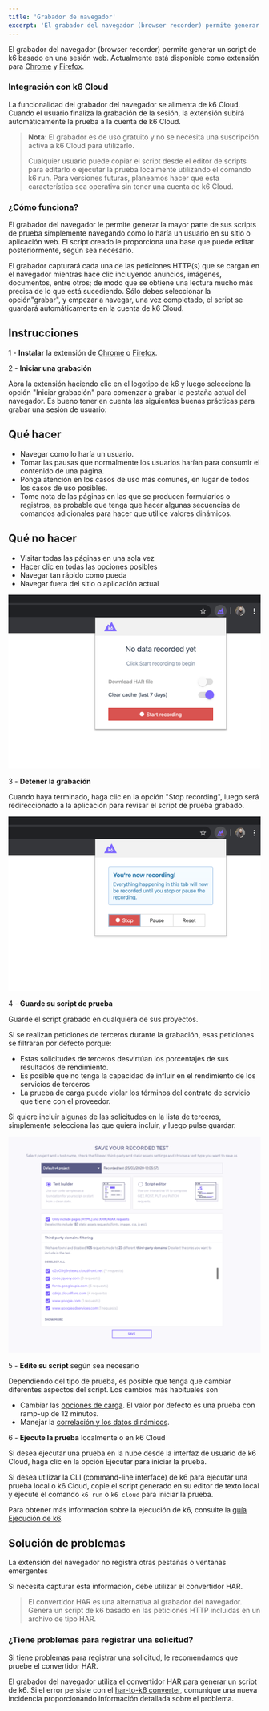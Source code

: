 ```yaml
---
title: 'Grabador de navegador'
excerpt: 'El grabador del navegador (browser recorder) permite generar un script de k6 basado en una sesión web.'
---
```


El grabador del navegador (browser recorder) permite generar un script de k6 basado en una sesión web. Actualmente está disponible como extensión para [Chrome](https://chrome.google.com/webstore/detail/k6-browser-recorder/phjdhndljphphehjpgbmpocddnnmdbda?hl=en) y [Firefox](https://addons.mozilla.org/en-US/firefox/addon/k6-browser-recorder/).

### Integración con k6 Cloud

La funcionalidad del grabador del navegador se alimenta de k6 Cloud. Cuando el usuario finaliza la grabación de la sesión, la extensión subirá automáticamente la prueba a la cuenta de k6 Cloud.

> **Nota**: El grabador es de uso gratuito y no se necesita una suscripción activa a k6 Cloud para utilizarlo.
> 
> Cualquier usuario puede copiar el script desde el editor de scripts para editarlo o ejecutar la prueba localmente utilizando el comando k6 run. Para versiones futuras, planeamos hacer que esta característica sea operativa sin tener una cuenta de k6 Cloud.

### ¿Cómo funciona?

El grabador del navegador le permite generar la mayor parte de sus scripts de prueba simplemente navegando como lo haría un usuario en su sitio o aplicación web. El script creado le proporciona una base que puede editar posteriormente, según sea necesario.

El grabador capturará cada una de las peticiones HTTP(s) que se cargan en el navegador mientras hace clic incluyendo anuncios, imágenes, documentos, entre otros; de modo que se obtiene una lectura mucho más precisa de lo que está sucediendo. Sólo debes seleccionar la opción"grabar", y empezar a navegar, una vez completado, el script se guardará automáticamente en la cuenta de k6 Cloud.

## Instrucciones

1 - **Instalar** la extensión de [Chrome](https://chrome.google.com/webstore/detail/k6-browser-recorder/phjdhndljphphehjpgbmpocddnnmdbda?hl=en) o [Firefox](https://addons.mozilla.org/en-US/firefox/addon/k6-browser-recorder/).

2 - **Iniciar una grabación**

Abra la extensión haciendo clic en el logotipo de k6 y luego seleccione la opción "Iniciar grabación" para comenzar a grabar la pestaña actual del navegador. Es bueno tener en cuenta las siguientes buenas prácticas para grabar una sesión de usuario:

## Qué hacer
- Navegar como lo haría un usuario.
- Tomar las pausas que normalmente los usuarios harían para consumir el contenido de una página.
- Ponga atención en los casos de uso más comunes, en lugar de todos los casos de uso posibles.
- Tome nota de las páginas en las que se producen formularios o registros, es probable que tenga que hacer algunas secuencias de comandos adicionales para hacer que utilice valores dinámicos.

## Qué no hacer
- Visitar todas las páginas en una sola vez
- Hacer clic en todas las opciones posibles
- Navegar tan rápido como pueda
- Navegar fuera del sitio o aplicación actual


![Step 2](./images/Recording-a-test-script/step-2.png)

3 - **Detener la grabación**

Cuando haya terminado, haga clic en la opción "Stop recording", luego será redireccionado a la aplicación para revisar el script de prueba grabado.

![Step 3](./images/Recording-a-test-script/step-3.png)

4 - **Guarde su script de prueba**

Guarde el script grabado en cualquiera de sus proyectos.

Si se realizan peticiones de terceros durante la grabación, esas peticiones se filtraran por defecto porque:
- Estas solicitudes de terceros desvirtúan los porcentajes de sus resultados de rendimiento.
- Es posible que no tenga la capacidad de influir en el rendimiento de los servicios de terceros
- La prueba de carga puede violar los términos del contrato de servicio que tiene con el proveedor.

Si quiere incluir algunas de las solicitudes en la lista de terceros, simplemente selecciona las que quiera incluir, y luego pulse guardar.


![Step 4](./images/Recording-a-test-script/step-4.png)

5 - **Edite su script** según sea necesario

Dependiendo del tipo de prueba, es posible que tenga que cambiar diferentes aspectos del script. Los cambios más habituales son
- Cambiar las [opciones de carga](/using-k6/options). El valor por defecto es una prueba con ramp-up de 12 minutos.
- Manejar la [correlación y los datos dinámicos](/examples/correlation-and-dynamic-data).

6 - **Ejecute la prueba** localmente o en k6 Cloud

Si desea ejecutar una prueba en la nube desde la interfaz de usuario de k6 Cloud, haga clic en la opción Ejecutar para iniciar la prueba.

Si desea utilizar la CLI (command-line interface) de k6 para ejecutar una prueba local o k6 Cloud, copie el script generado en su editor de texto local y ejecute el comando `k6 run` o `k6 cloud` para iniciar la prueba.

Para obtener más información sobre la ejecución de k6, consulte la [guía Ejecución de k6](/getting-started/running-k6).

## Solución de problemas

La extensión del navegador no registra otras pestañas o ventanas emergentes 

Si necesita capturar esta información, debe utilizar el convertidor HAR.

> El convertidor HAR es una alternativa al grabador del navegador. Genera un script de k6 basado en las peticiones HTTP incluidas en un archivo de tipo HAR.

### ¿Tiene problemas para registrar una solicitud?

Si tiene problemas para registrar una solicitud, le recomendamos que pruebe el convertidor HAR.

El grabador del navegador utiliza el convertidor HAR para generar un script de k6. Si el error persiste con el [har-to-k6 converter](https://github.com/loadimpact/har-to-k6), comunique una nueva incidencia proporcionando información detallada sobre el problema.



